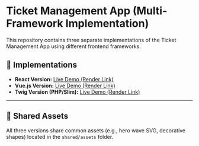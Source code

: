 # Ticket Management App (Multi-Framework Implementation)

This repository contains three separate implementations of the Ticket Management App using different frontend frameworks.

## 🚀 Implementations

- **React Version:** [Live Demo (Render Link)](https://your-react-app.onrender.com)
- **Vue.js Version:** [Live Demo (Render Link)](https://your-vue-app.onrender.com)
- **Twig Version (PHP/Slim):** [Live Demo (Render Link)](https://your-twig-app.onrender.com)

---

## 📁 Shared Assets
All three versions share common assets (e.g., hero wave SVG, decorative shapes) located in the `shared/assets` folder.

